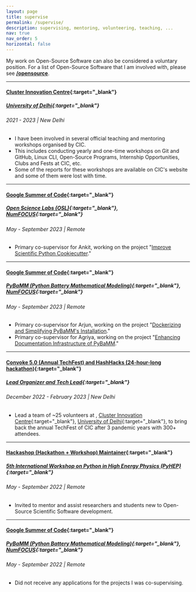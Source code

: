 ```yaml
---
layout: page
title: supervise
permalink: /supervise/
description: supervising, mentoring, volunteering, teaching, ...
nav: true
nav_order: 5
horizontal: false
---
```


My work on Open-Source Software can also be considered a voluntary position. For a list of Open-Source Software that I am involved with, please see **[/opensource](/opensource)**.

---

#### [Cluster Innovation Centre](http://www.cic.du.ac.in){:target="_blank"}
##### [University of Delhi](http://www.du.ac.in){:target="_blank"}
###### 2021 - 2023 | New Delhi

- I have been involved in several official teaching and mentoring workshops organised by CIC.
- This includes conducting yearly and one-time workshops on Git and GitHub, Linux CLI, Open-Source Programs, Internship Opportunities, Clubs and Fests at CIC, etc.
- Some of the reports for these workshops are available on CIC's website and some of them were lost with time.

---

#### [Google Summer of Code](https://summerofcode.withgoogle.com){:target="_blank"}
##### [Open Science Labs (OSL)](https://opensciencelabs.org){:target="_blank"}, [NumFOCUS](https://numfocus.org){:target="_blank"}
###### May - September 2023 | Remote

- Primary co-supervisor for Ankit, working on the project "[Improve Scientific Python Cookiecutter](https://summerofcode.withgoogle.com/programs/2023/projects/26c9LZfd)."

---

#### [Google Summer of Code](https://summerofcode.withgoogle.com){:target="_blank"}
##### [PyBaMM (Python Battery Mathematical Modeling)](https://pybamm.org){:target="_blank"}, [NumFOCUS](https://numfocus.org){:target="_blank"}
###### May - September 2023 | Remote

- Primary co-supervisor for Arjun, working on the project "[Dockerizing and Simplifying PyBaMM's Installation](https://summerofcode.withgoogle.com/programs/2023/projects/vKlUTys3)."
- Primary co-supervisor for Agriya, working on the project "[Enhancing Documentation Infrastructure of PyBaMM](https://summerofcode.withgoogle.com/programs/2023/projects/DdcerdTx)."

---

#### [Convoke 5.0 (Annual TechFest) and HashHacks (24-hour-long hackathon)](https://clusterinnovationcentre.github.io/convoke/2023/){:target="_blank"}
##### [Lead Organizer and Tech Lead](){:target="_blank"}
###### December 2022 - February 2023 | New Delhi

- Lead a team of ~25 volunteers at , [Cluster Innovation Centre](http://www.cic.du.ac.in){:target="_blank"}, [University of Delhi](http://www.du.ac.in){:target="_blank"}, to bring back the annual TechFest of CIC after 3 pandemic years with 300+ attendees.

---

#### [Hackashop (Hackathon + Workshop) Maintainer](https://indico.cern.ch/event/1150631/timetable/#20220912.detailed){:target="_blank"}
##### [5th International Workshop on Python in High Energy Physics (PyHEP)](https://indico.cern.ch/event/1150631/){:target="_blank"}
###### May - September 2022 | Remote

- Invited to mentor and assist researchers and students new to Open-Source Scientific Software development.

---

#### [Google Summer of Code](https://summerofcode.withgoogle.com){:target="_blank"}
##### [PyBaMM (Python Battery Mathematical Modeling)](https://pybamm.org){:target="_blank"}, [NumFOCUS](https://numfocus.org){:target="_blank"}
###### May - September 2022 | Remote

- Did not receive any applications for the projects I was co-supervising.
